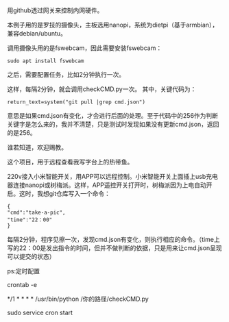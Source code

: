 ##
用github透过网关来控制内网硬件。

本例子用的是罗技的摄像头，主板选用nanopi，系统为dietpi（基于armbian），兼容debian/ubuntu。

调用摄像头用的是fswebcam，因此需要安装fswebcam：

```
sudo apt install fswebcam
```

之后，需要配置任务，比如2分钟执行一次。

这样，每隔2分钟，就会调用checkCMD.py一次。
其中，关键代码为：
```
return_text=system("git pull |grep cmd.json")
```

意思是如果cmd.json有变化，才会进行后面的处理。至于代码中的256作为判断关键字是怎么来的，我并不清楚，只是测试时发现如果没有更新cmd.json，返回的是256。

谁若知道，欢迎赐教。

这个项目，用于远程查看我写字台上的热带鱼。

220v接入小米智能开关，用APP可以远程控制。小米智能开关上面插上usb充电器连接nanopi或树梅派。这样，APP遥控开关打开时，树梅派因为上电自动开启。这时，我想git仓库写入一个命令：
```
{
"cmd":"take-a-pic",
"time":"22：00"
}
```
每隔2分钟，程序见擦一次，发现cmd.json有变化，则执行相应的命令。（time上写的22：00是发出指令的时间，但并不做判断的依据，只是用来让cmd.json呈现可以提交的状态）


ps:定时配置

crontab -e

*/1 * * * * /usr/bin/python /你的路径/checkCMD.py

sudo service cron start
